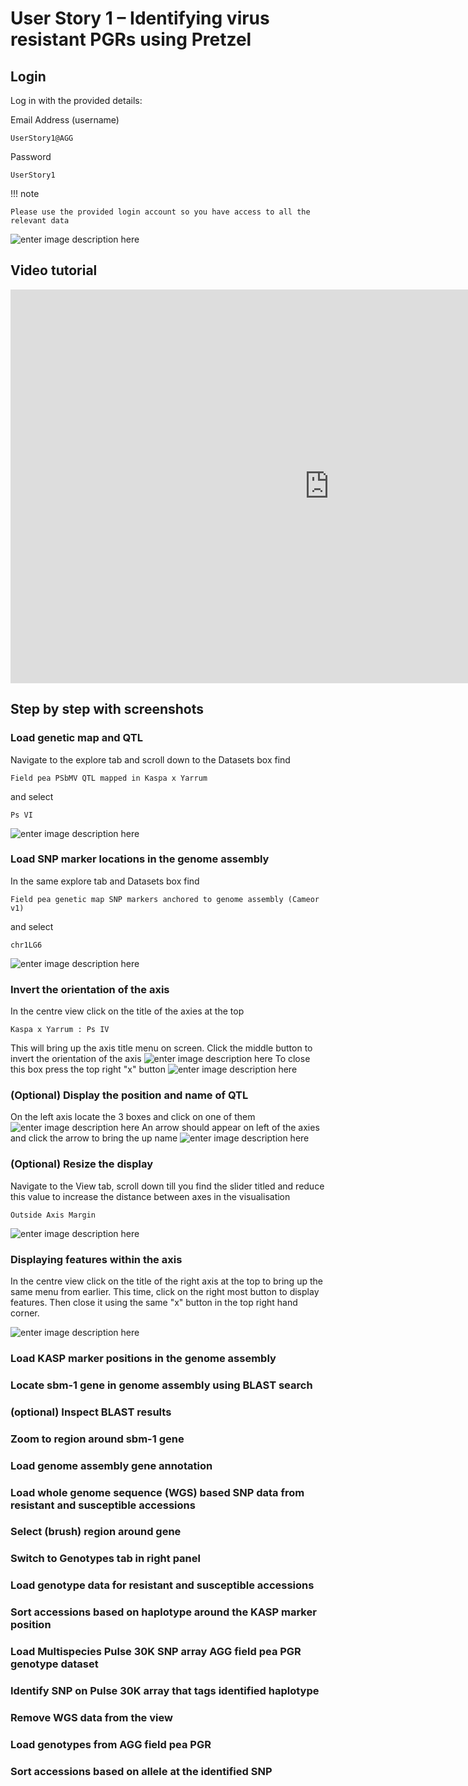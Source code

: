 # User Story 1 – Identifying virus resistant PGRs using Pretzel

## Login

Log in with the provided details:

Email Address (username)

    UserStory1@AGG
Password

    UserStory1

!!! note

    Please use the provided login account so you have access to all the relevant data 

![enter image description here](https://pretzel-images-public.s3.ap-southeast-2.amazonaws.com/user-stories/user-story-1/us-1-0.png)

## Video tutorial

<iframe width="1020" height="630" src="https://www.youtube.com/embed/7bd6uX_NvZw?si=lrJGFGMdBA3akTV9" title="YouTube video player" frameborder="0" allow="accelerometer; autoplay; clipboard-write; encrypted-media; gyroscope; picture-in-picture; web-share" referrerpolicy="strict-origin-when-cross-origin" allowfullscreen></iframe>

## Step by step with screenshots

### Load genetic map and QTL
Navigate to the explore tab and scroll down to the Datasets box find

    Field pea PSbMV QTL mapped in Kaspa x Yarrum

and select

    Ps VI
![enter image description here](https://pretzel-images-public.s3.ap-southeast-2.amazonaws.com/user-stories/user-story-1/us-1-1.png)
### Load SNP marker locations in the genome assembly
In the same explore tab and Datasets box find

    Field pea genetic map SNP markers anchored to genome assembly (Cameor v1)
and select 

    chr1LG6
![enter image description here](https://pretzel-images-public.s3.ap-southeast-2.amazonaws.com/user-stories/user-story-1/us-1-2.png)
### Invert the orientation of the axis
In the centre view click on the title of the axies at the top

    Kaspa x Yarrum : Ps IV
This will bring up the axis title menu on screen. Click the middle button to invert the orientation of the axis
![enter image description here](https://pretzel-images-public.s3.ap-southeast-2.amazonaws.com/user-stories/user-story-1/us-1-3.png)
To close this box press the top right "x" button 
![enter image description here](https://pretzel-images-public.s3.ap-southeast-2.amazonaws.com/user-stories/user-story-1/us-1-4.png)

### (Optional) Display the position and name of QTL
On the left axis locate the 3 boxes and click on one of them
![enter image description here](https://pretzel-images-public.s3.ap-southeast-2.amazonaws.com/user-stories/user-story-1/us-1-5.png)
An arrow should appear on left of the axies and click the arrow to bring the up name
![enter image description here](https://pretzel-images-public.s3.ap-southeast-2.amazonaws.com/user-stories/user-story-1/us-1-6.png)

### (Optional) Resize the display
Navigate to the View tab, scroll down till you find the slider titled and reduce this value to increase the distance between axes in the visualisation

    Outside Axis Margin
![enter image description here](https://pretzel-images-public.s3.ap-southeast-2.amazonaws.com/user-stories/user-story-1/us-1-7.png)

### Displaying features within the axis
In the centre view click on the title of the right axis at the top to bring up the same menu from earlier. This time, click on the right most button to display features. Then close it using the same "x" button in the top right hand corner.

![enter image description here](https://pretzel-images-public.s3.ap-southeast-2.amazonaws.com/user-stories/user-story-1/us-1-8.png)

### Load KASP marker positions in the genome assembly

### Locate sbm-1 gene in genome assembly using BLAST search

### (optional) Inspect BLAST results

### Zoom to region around sbm-1 gene

### Load genome assembly gene annotation

### Load whole genome sequence (WGS) based SNP data from resistant and susceptible accessions

### Select (brush) region around gene

### Switch to Genotypes tab in right panel

### Load genotype data for resistant and susceptible accessions

### Sort accessions based on haplotype around the KASP marker position

### Load Multispecies Pulse 30K SNP array AGG field pea PGR genotype dataset

### Identify SNP on Pulse 30K array that tags identified haplotype

### Remove WGS data from the view

### Load genotypes from AGG field pea PGR

### Sort accessions based on allele at the identified SNP